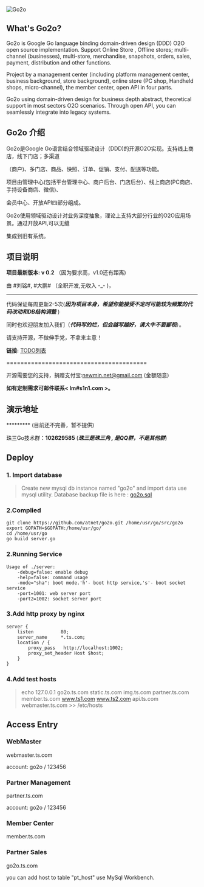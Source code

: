 
![Go2o](https://raw.githubusercontent.com/atnet/go2o/master/docs/mark.gif "GO2O")

## What's Go2o? ##

Go2o is Google Go language binding domain-driven design (DDD) O2O open source implementation. Support Online Store
, Offline stores; multi-channel (businesses), multi-store, merchandise, snapshots, orders, sales, payment, distribution and other functions.

Project by a management center (including platform management center, business background, store background), online store (PC shop,
Handheld shops, micro-channel), the member center, open API in four parts.

Go2o using domain-driven design for business depth abstract, theoretical support in most sectors O2O scenarios.
Through open API, you can seamlessly integrate into legacy systems.

## Go2o 介绍 ##

Go2o是Google Go语言结合领域驱动设计（DDD)的开源O2O实现。支持线上商店，线下门店；多渠道

（商户)、多门店、商品、快照、订单、促销、支付、配送等功能。


项目由管理中心(包括平台管理中心、商户后台、门店后台）、线上商店(PC商店、手持设备商店、微信)、

会员中心、开放API四部分组成。


Go2o使用领域驱动设计对业务深度抽象，理论上支持大部分行业的O2O应用场景。通过开放API,可以无缝

集成到旧有系统。


## 项目说明 ##


__项目最新版本: v 0.2__ （因为要求高，v1.0还有距离)

由 #刘铭#, #大鹏# （全职开发,无收入 -_- )，

------------------------

代码保证每周更新2-5次(___因为项目本身，希望你能接受不定时可能较为频繁的代码改动和DB结构调整___ )

同时也欢迎朋友加入我们（___代码写的烂，但会越写越好，请大牛不要鄙视___）。

请支持开源，不做伸手党，不拿来主意！

**链接:** [TODO列表](https://github.com/atnet/go2o/tree/master/docs/dev/TODO.md)

========================================

开源需要您的支持，捐赠支付宝:newmin.net@gmail.com (金额随意)

**如有定制需求可邮件联系< lm#s1n1.com >。**


## 演示地址 ##
********* (目前还不完善，暂不提供)

珠三Go技术群：**102629585** (___珠三是珠三角 , 是QQ群，不是其他群___)


## Deploy ##
### 1. Import database ###
> Create new mysql db instance named "go2o"
 and import data use mysql utility.
 Database backup file is here : [go2o.sql](https://github.com/atnet/go2o/blob/master/docs/data/go2o.sql)

### 2.Complied ###
	git clone https://github.com/atnet/go2o.git /home/usr/go/src/go2o
	export GOPATH=$GOPATH:/home/usr/go/
	cd /home/usr/go
	go build server.go

### 2.Running Service ###
	Usage of ./server:
		-debug=false: enable debug
		-help=false: command usage
		-mode="sha": boot mode.'h'- boot http service,'s'- boot socket service
	    -port=1001: web server port
		-port2=1002: socket server port

### 3.Add http proxy by nginx ###
	server {
		listen          80;
		server_name     *.ts.com;
		location / {
			proxy_pass   http://localhost:1002;
			proxy_set_header Host $host;
		}
	}



### 4.Add test hosts ###
> echo   127.0.0.1    go2o.ts.com static.ts.com img.ts.com partner.ts.com member.ts.com www.ts1.com www.ts2.com api.ts.com webmaster.ts.com >> /etc/hosts

## Access Entry ##

### WebMaster ##
webmaster.ts.com

account: go2o / 123456

### Partner Management ###
partner.ts.com

account: go2o / 123456

### Member Center ###
member.ts.com

### Partner Sales ###
go2o.ts.com

you can add host to table "pt_host" use MySql Workbench.

